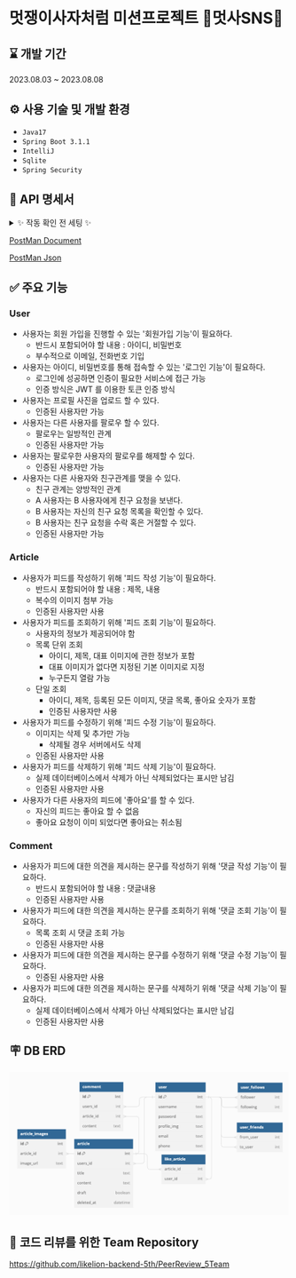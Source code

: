 # 멋쟁이사자처럼 미션프로젝트 📮멋사SNS📮

## ⌛️ 개발 기간

2023.08.03 ~ 2023.08.08

## ⚙️ 사용 기술 및 개발 환경

- `Java17`
- `Spring Boot 3.1.1`
- `IntelliJ`
- `Sqlite`
- `Spring Security`

## 📌 API 명세서

<details>
<summary> ✨ 작동 확인 전 세팅 ✨</summary>
1️⃣ 아래 PostMan Document에서 "Run in PostMan"을 누르고 Import할 Workspace를 선택한다.
<img src="img/포스트맨환경설정3.png">

2️⃣ 우측 위 Environments를 선택하는 부분에서 "New Environment"를 선택한다.
<img src="img/포스트맨환경설정4.png">

3️⃣ Request마다 토큰 설정을 해준다.  
▶️ 작동 시, user1 / user2 / user3 입력하는 Request에는 토큰 설정을 아래와 같이 한다.
<img src="img/토큰등록_dev.png">

</details>

[PostMan Document](https://documenter.getpostman.com/view/22906513/2s9XxzvYvX)

[PostMan Json](https://github.com/likelion-backend-5th/Project_2_KimSoyoung/blob/main/SNS.postman_collection.json)

## ✅ 주요 기능

### User

+ 사용자는 회원 가입을 진행할 수 있는 '회원가입 기능'이 필요하다.
    + 반드시 포함되어야 할 내용 : 아이디, 비밀번호
    + 부수적으로 이메일, 전화번호 기입
+ 사용자는 아이디, 비밀번호를 통해 접속할 수 있는 '로그인 기능'이 필요하다.
    + 로그인에 성공하면 인증이 필요한 서비스에 접근 가능
    + 인증 방식은 JWT 를 이용한 토큰 인증 방식
+ 사용자는 프로필 사진을 업로드 할 수 있다.
    + 인증된 사용자만 가능
+ 사용자는 다른 사용자를 팔로우 할 수 있다.
    + 팔로우는 일방적인 관계
    + 인증된 사용자만 가능
+ 사용자는 팔로우한 사용자의 팔로우를 해제할 수 있다.
    + 인증된 사용자만 가능
+ 사용자는 다른 사용자와 친구관계를 맺을 수 있다.
    + 친구 관계는 양방적인 관계
    + A 사용자는 B 사용자에게 친구 요청을 보낸다.
    + B 사용자는 자신의 친구 요청 목록을 확인할 수 있다.
    + B 사용자는 친구 요청을 수락 혹은 거절할 수 있다.
    + 인증된 사용자만 가능

### Article

+ 사용자가 피드를 작성하기 위해 '피드 작성 기능'이 필요하다.
    + 반드시 포함되어야 할 내용 : 제목, 내용
    + 복수의 이미지 첨부 가능
    + 인증된 사용자만 사용
+ 사용자가 피드를 조회하기 위해 '피드 조회 기능'이 필요하다.
    + 사용자의 정보가 제공되어야 함
    + 목록 단위 조회
        + 아이디, 제목, 대표 이미지에 관한 정보가 포함
        + 대표 이미지가 없다면 지정된 기본 이미지로 지정
        + 누구든지 열람 가능
    + 단일 조회
        + 아이디, 제목, 등록된 모든 이미지, 댓글 목록, 좋아요 숫자가 포함
        + 인증된 사용자만 사용
+ 사용자가 피드를 수정하기 위해 '피드 수정 기능'이 필요하다.
    + 이미지는 삭제 및 추가만 가능
        + 삭제될 경우 서버에서도 삭제
    + 인증된 사용자만 사용
+ 사용자가 피드를 삭제하기 위해 '피드 삭제 기능'이 필요하다.
    + 실제 데이터베이스에서 삭제가 아닌 삭제되었다는 표시만 남김
    + 인증된 사용자만 사용
+ 사용자가 다른 사용자의 피드에 '좋아요'를 할 수 있다.
    + 자신의 피드는 좋아요 할 수 없음
    + 좋아요 요청이 이미 되었다면 좋아요는 취소됨

### Comment

+ 사용자가 피드에 대한 의견을 제시하는 문구를 작성하기 위해 '댓글 작성 기능'이 필요하다.
    + 반드시 포함되어야 할 내용 : 댓글내용
    + 인증된 사용자만 사용
+ 사용자가 피드에 대한 의견을 제시하는 문구를 조회하기 위해 '댓글 조회 기능'이 필요하다.
    + 목록 조회 시 댓글 조회 가능
    + 인증된 사용자만 사용
+ 사용자가 피드에 대한 의견을 제시하는 문구를 수정하기 위해 '댓글 수정 기능'이 필요하다.
    + 인증된 사용자만 사용
+ 사용자가 피드에 대한 의견을 제시하는 문구를 삭제하기 위해 '댓글 삭제 기능'이 필요하다.
    + 실제 데이터베이스에서 삭제가 아닌 삭제되었다는 표시만 남김
    + 인증된 사용자만 사용

## 🪧 DB ERD

<img src="img/erd.png">

## 🤗 코드 리뷰를 위한 Team Repository

<https://github.com/likelion-backend-5th/PeerReview_5Team>
